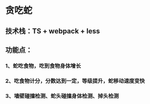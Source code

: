 # 贪吃蛇
## 技术栈：TS + webpack + less
## 功能点：
### 1、蛇吃食物，吃到食物身体增长
### 2、吃食物计分，分数达到一定，等级提升，蛇移动速度变快
### 3、墙壁碰撞检测、蛇头碰撞身体检测、掉头检测
